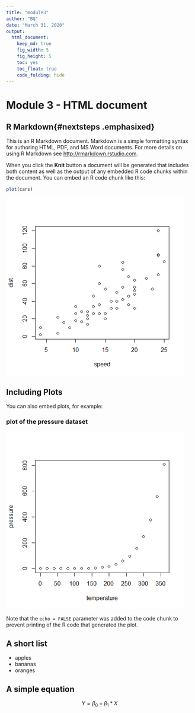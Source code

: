 ```yaml
---
title: "module3"
author: "BQ"
date: "March 31, 2020"
output: 
  html_document:
    keep_md: true
    fig_width: 5
    fig_height: 5
    toc: yes
    toc_float: true
    code_folding: hide
---
```



# Module 3 - HTML document

## R Markdown{#nextsteps .emphasixed}

This is an R Markdown document. Markdown is a simple formatting syntax for authoring HTML, PDF, and MS Word documents. For more details on using R Markdown see <http://rmarkdown.rstudio.com>.

When you click the **Knit** button a document will be generated that includes both content as well as the output of any embedded R code chunks within the document. You can embed an R code chunk like this:


```r
plot(cars)
```

![](index_files/figure-html/cars-1.png)<!-- -->

## Including Plots

You can also embed plots, for example:

### plot of the pressure dataset
![](index_files/figure-html/pressure-1.png)<!-- -->

Note that the `echo = FALSE` parameter was added to the code chunk to prevent printing of the R code that generated the plot.

## A short list
* apples
* bananas
* oranges

## A simple equation

$$ Y=\beta_0 + \beta_1*X $$
